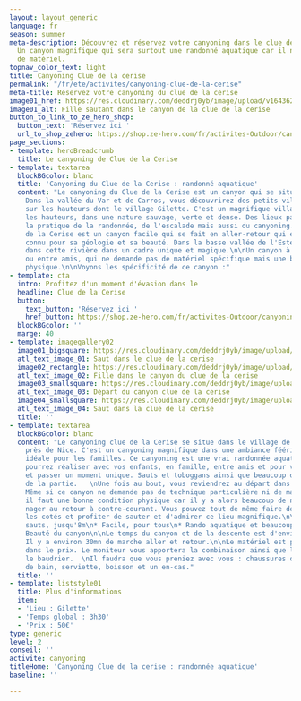 ```yaml
---
layout: layout_generic
language: fr
season: summer
meta-description: Découvrez et réservez votre canyoning dans le clue de la cerise.
  Un canyon magnifique qui sera surtout une randonné aquatique car il n'y a pas besoin
  de matériel.
topnav_color_text: light
title: Canyoning Clue de la cerise
permalink: "/fr/ete/activites/canyoning-clue-de-la-cerise"
meta-title: Réservez votre canyoning du clue de la cerise
image01_href: https://res.cloudinary.com/deddrj0yb/image/upload/v1643629416/website/Canyoning%2006/GPTempDownload_2_o77y31.jpg
image01_alt: Fille sautant dans le canyon de la clue de la cerise
button_to_link_to_ze_hero_shop:
  button_text: 'Réservez ici '
  url_to_shop_zehero: https://shop.ze-hero.com/fr/activites-Outdoor/canyoning/17604-initiation-et-special-famille-canyoning-magnifique-et-sans-corde-clue-de-la-cerise-activite-ze-hero
page_sections:
- template: heroBreadcrumb
  title: Le canyoning de Clue de la Cerise
- template: textarea
  blockBGcolor: blanc
  title: 'Canyoning du Clue de la Cerise : randonné aquatique'
  content: "Le canyoning du Clue de la Cerise est un canyon qui se situe près de Nice.
    Dans la vallée du Var et de Carros, vous découvrirez des petits villages perchés
    sur les hauteurs dont le village Gilette. C'est un magnifique village situé dans
    les hauteurs, dans une nature sauvage, verte et dense. Des lieux parfaits pour
    la pratique de la randonnée, de l'escalade mais aussi du canyoning.  \nLe Clue
    de la Cerise est un canyon facile qui se fait en aller-retour qui est surtout
    connu pour sa géologie et sa beauté. Dans la basse vallée de l'Esteron, vous évoluerez
    dans cette rivière dans un cadre unique et magique.\n\nUn canyon à faire en famille
    ou entre amis, qui ne demande pas de matériel spécifique mais une bonne condition
    physique.\n\nVoyons les spécificité de ce canyon :"
- template: cta
  intro: Profitez d'un moment d'évasion dans le
  headline: Clue de la Cerise
  button:
    text_button: 'Réservez ici '
    href_button: https://shop.ze-hero.com/fr/activites-Outdoor/canyoning/17604-initiation-et-special-famille-canyoning-magnifique-et-sans-corde-clue-de-la-cerise-activite-ze-hero
  blockBGcolor: ''
  marge: 40
- template: imagegallery02
  image01_bigsquare: https://res.cloudinary.com/deddrj0yb/image/upload/v1655476307/website/By%20Ze%20Hero%20Activity/GPTempDownload_1.jpg
  atl_text_image_01: Saut dans le clue de la cerise
  image02_rectangle: https://res.cloudinary.com/deddrj0yb/image/upload/v1655476307/website/By%20Ze%20Hero%20Activity/GPTempDownload_3.jpg
  atl_text_image_02: Fille dans le canyon du clue de la cerise
  image03_smallsquare: https://res.cloudinary.com/deddrj0yb/image/upload/v1655387608/website/By%20Ze%20Hero%20Activity/IMG_5305.jpg
  atl_text_image_03: Départ du canyon clue de la cerise
  image04_smallsquare: https://res.cloudinary.com/deddrj0yb/image/upload/v1655476307/website/By%20Ze%20Hero%20Activity/GPTempDownload_2.jpg
  atl_text_image_04: Saut dans la clue de la cerise
  title: ''
- template: textarea
  blockBGcolor: blanc
  content: "Le canyoning clue de la Cerise se situe dans le village de Gilette, tout
    près de Nice. C'est un canyoning magnifique dans une ambiance féérique qui sera
    idéale pour les familles. Ce canyoning est une vrai randonnée aquatique que vous
    pourrez réaliser avec vos enfants, en famille, entre amis et pour vous initier
    et passer un moment unique. Sauts et toboggans ainsi que beaucoup de nage seront
    de la partie.   \nUne fois au bout, vous reviendrez au départ dans le sens inverse.
    Même si ce canyon ne demande pas de technique particulière ni de matériel spécifique,
    il faut une bonne condition physique car il y a alors beaucoup de nage et il faut
    nager au retour à contre-courant. Vous pouvez tout de même faire des pauses sur
    les cotés et profiter de sauter et d'admirer ce lieu magnifique.\n\n* Plusieurs
    sauts, jusqu'8m\n* Facile, pour tous\n* Rando aquatique et beaucoup de nage\n*
    Beauté du canyon\n\nLe temps du canyon et de la descente est d'environ 2h à 3h.
    Il y a environ 30mn de marche aller et retour.\n\nLe matériel est pris en compte
    dans le prix. Le moniteur vous apportera la combinaison ainsi que le casque et
    le baudrier.  \nIl faudra que vous preniez avec vous : chaussures de sport, maillot
    de bain, serviette, boisson et un en-cas."
  title: ''
- template: liststyle01
  title: Plus d'informations
  item:
  - 'Lieu : Gilette'
  - 'Temps global : 3h30'
  - 'Prix : 50€'
type: generic
level: 2
conseil: ''
activite: canyoning
titleHome: 'Canyoning Clue de la cerise : randonnée aquatique'
baseline: ''

---
```

